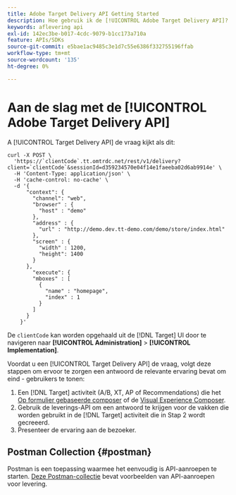 ```yaml
---
title: Adobe Target Delivery API Getting Started
description: Hoe gebruik ik de [!UICONTROL Adobe Target Delivery API]?
keywords: aflevering api
exl-id: 142ec3be-b017-4cdc-9079-b1cc173a710a
feature: APIs/SDKs
source-git-commit: e5bae1ac9485c3e1d7c55e6386f332755196ffab
workflow-type: tm+mt
source-wordcount: '135'
ht-degree: 0%

---
```


# Aan de slag met de [!UICONTROL Adobe Target Delivery API]

A [!UICONTROL Target Delivery API] de vraag kijkt als dit:

```
curl -X POST \
  'https://`clientCode`.tt.omtrdc.net/rest/v1/delivery?client=`clientCode`&sessionId=d359234570e04f14e1faeeba02d6ab9914e' \
  -H 'Content-Type: application/json' \
  -H 'cache-control: no-cache' \
  -d '{
      "context": {
        "channel": "web",
        "browser" : {
          "host" : "demo"
        },
        "address" : {
          "url" : "http://demo.dev.tt-demo.com/demo/store/index.html"
        },
        "screen" : {
          "width" : 1200,
          "height": 1400
        }
      },
        "execute": {
        "mboxes" : [
          {
            "name" : "homepage",
            "index" : 1
          }
        ]
      }
    }'
```

De `clientCode` kan worden opgehaald uit de [!DNL Target] UI door te navigeren naar **[!UICONTROL Administration]** > **[!UICONTROL Implementation]**.

Voordat u een [!UICONTROL Target Delivery API] de vraag, volgt deze stappen om ervoor te zorgen een antwoord de relevante ervaring bevat om eind - gebruikers te tonen:

1. Een [!DNL Target] activiteit (A/B, XT, AP of Recommendations) die het [Op formulier gebaseerde composer](https://experienceleague.adobe.com/docs/target/using/experiences/form-experience-composer.html?lang=en) of de [Visual Experience Composer](https://experienceleague.adobe.com/docs/target/using/experiences/vec/visual-experience-composer.html).
1. Gebruik de leverings-API om een antwoord te krijgen voor de vakken die worden gebruikt in de [!DNL Target] activiteit die in Stap 2 wordt gecreeerd.
1. Presenteer de ervaring aan de bezoeker.

## Postman Collection {#postman}

Postman is een toepassing waarmee het eenvoudig is API-aanroepen te starten. [Deze Postman-collectie](https://run.pstmn.io/button.svg) bevat voorbeelden van API-aanroepen voor levering.
